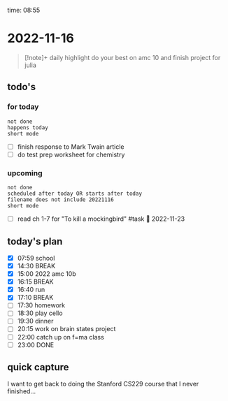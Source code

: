 time: 08:55

# 2022-11-16

>[!note]+ daily highlight
>do your best on amc 10 and finish project for julia

## todo's 
### for today
```tasks
not done
happens today
short mode
```

- [ ] finish response to Mark Twain article
- [ ] do test prep worksheet for chemistry
### upcoming
```tasks
not done
scheduled after today OR starts after today
filename does not include 20221116
short mode
```
- [ ] read ch 1-7 for "To kill a mockingbird" #task 📅 2022-11-23 
## today's plan
- [x] 07:59 school
- [x] 14:30 BREAK
- [x] 15:00 2022 amc 10b
- [x] 16:15 BREAK
- [x] 16:40 run
- [x] 17:10 BREAK
- [ ] 17:30 homework
- [ ] 18:30 play cello
- [ ] 19:30 dinner
- [ ] 20:15 work on brain states project
- [ ] 22:00 catch up on f=ma class
- [ ] 23:00 DONE

## quick capture
I want to get back to doing the Stanford CS229 course that I never finished...